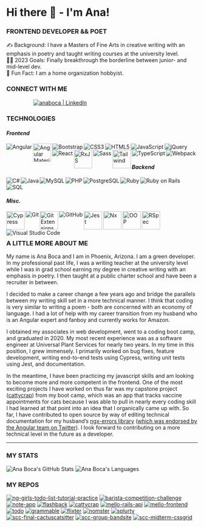 # Hi there 👋 - I'm Ana!

### FRONTEND DEVELOPER && POET

✍️ Background: I have a Masters of Fine Arts in creative writing with an emphasis in poetry and taught writing courses at the university level.<br />
👩‍💻 2023 Goals: Finally breakthrough the borderline between junior- and mid-level dev.<br />
🤪 Fun Fact: I am a home organization hobbyist.<br />

### CONNECT WITH ME

&nbsp;&nbsp;&nbsp;&nbsp;&nbsp;&nbsp;&nbsp;&nbsp;&nbsp;&nbsp;&nbsp;&nbsp;&nbsp;&nbsp;&nbsp;&nbsp;&nbsp;&nbsp;[<img align="center" alt="anaboca | LinkedIn" src="https://cdn.iconscout.com/icon/free/png-48/linkedin-42-151143.png" />][linkedin]

### TECHNOLOGIES

#### _Frontend_

<img align="left" alt="Angular" src="https://cdn.iconscout.com/icon/free/png-48/angular-2038881-1720094.png" />
<img align="left" width="48px" alt="Angular Material" src="https://camo.githubusercontent.com/9ba016dbbe60f7b2c2835b9e633f8db7e4176e2be102b3280c91884f37207e9a/68747470733a2f2f63646e2e6a7364656c6976722e6e65742f67682f616e67756c61722d6d6174657269616c2d657874656e73696f6e732f73656c6563742d69636f6e406d61737465722f6173736574732f616e67756c61722d6d6174657269616c2d657874656e73696f6e732d6c6f676f2e737667" />
<img align="left" alt="Bootstrap" src="https://cdn.iconscout.com/icon/free/png-48/bootstrap-226077.png" />
<img align="left" alt="CSS3" src="https://cdn.iconscout.com/icon/free/png-48/css3-9-1175237.png" />
<img align="left" alt="HTML5" src="https://cdn.iconscout.com/icon/free/png-48/html5-10-569380.png" />
<img align="left" alt="JavaScript" src="https://cdn.iconscout.com/icon/free/png-48/javascript-24-1174950.png" />
<img align="left" alt="jQuery" src="https://cdn.iconscout.com/icon/free/png-48/jquery-7-1175152.png" />
<img align="left" alt="React" src="https://cdn.iconscout.com/icon/free/png-48/react-4-1175110.png" />
<img align="left" width="48px" alt="RxJS" src="https://rxjs.dev/generated/images/marketing/home/Rx_Logo-512-512.png" />
<img align="left" alt="Sass" src="https://cdn.iconscout.com/icon/free/png-48/sass-226054.png" />
<img align="left" width="48px" alt="Tailwind" src="https://upload.wikimedia.org/wikipedia/commons/thumb/d/d5/Tailwind_CSS_Logo.svg/1200px-Tailwind_CSS_Logo.svg.png" />
<img align="left" alt="TypeScript" src="https://cdn.iconscout.com/icon/free/png-48/typescript-1174965.png" />
<img align="left" alt="Webpack" src="https://cdn.iconscout.com/icon/free/png-48/webpack-3-1174982.png" /><br /><br />

#### _Backend_

<img align="left" alt="C#" src="https://cdn.iconscout.com/icon/free/png-48/csharp-1-1175241.png" />
<img align="left" alt="Java" src="https://cdn.iconscout.com/icon/free/png-48/java-58-1174951.png" />
<img align="left" alt="MySQL" src="https://cdn.iconscout.com/icon/free/png-48/mysql-21-1174941.png" />
<img align="left" alt="PHP" src="https://cdn.iconscout.com/icon/free/png-48/php-99-1175127.png" />
<img align="left" alt="PostgreSQL" src="https://cdn.iconscout.com/icon/free/png-48/postgresql-5-569524.png" />
<img align="left" alt="Ruby" src="https://cdn.iconscout.com/icon/free/png-48/ruby-46-1175101.png" />
<img align="left" alt="Ruby on Rails" src="https://cdn.iconscout.com/icon/free/png-48/rails-2-1175112.png" />
<img align="left" alt="SQL" src="https://cdn.iconscout.com/icon/free/png-48/sql-file-2917473-2420443.png" /><br /><br />

#### _Misc._

<img align="left" alt="Cypress" height="48px" src="https://avatars.githubusercontent.com/u/8908513?s=280&v=4" />
<img align="left" alt="Git" src="https://cdn.iconscout.com/icon/free/png-48/git-225996.png" />
<img align="left" alt="Git Extensions" height="48px" src="https://avatars.githubusercontent.com/u/1700077?s=280&v=4" />
<img align="left" alt="GitHub" src="https://cdn.iconscout.com/icon/free/png-48/github-2506802-2100702.png" />
<img align="left" alt="Jest" width="48px" src="https://cdn.iconscout.com/icon/free/png-256/jest-3521517-2945020.png" />
<img align="left" alt="Nx" width="48px" src="https://miro.medium.com/max/1048/0*pYqcf7guMX53mXQx.png" />
<img align="left" alt="OOP" width="48px" src="https://miro.medium.com/max/300/0*goJuBKoyL-zZX4RB.png" />
<img align="left" alt="RSpec" width="48px" src="https://rspec.info/images/logo_ogp.png" />
<img align="left" alt="Visual Studio Code" src="https://cdn.iconscout.com/icon/free/png-48/visual-studio-code-1868941-1583105.png" /><br /><br /><br />

### A LITTLE MORE ABOUT ME

My name is Ana Boca and I am in Phoenix, Arizona. I am a green developer. In my professional past life, I was a writing teacher at the university level while I was in grad school earning my degree in creative writing with an emphasis in poetry. I then taught at a public charter school and have been a recruiter in between.

I decided to make a career change a few years ago and bridge the parallels between my writing skill set in a more technical manner. I think that coding is very similar to writing a poem - both are concerned with an economy of language. I had a lot of help with my career transition from my husband who is an Angular expert and fanboy and currently works for Amazon.

I obtained my associates in web development, went to a coding boot camp, and graduated in 2020. My most recent experience was as a software engineer at Universal Plant Services for nearly two years. In my time in this position, I grew immensely. I primarily worked on bug fixes, feature development, writing end-to-end tests using Cypress, writing unit tests using Jest, and documentation.

In the meantime, I have been practicing my javascript skills and am looking to become more and more competent in the frontend. One of the most exciting projects I have worked on thus far was my capstone project ([cattycrap](https://github.com/AnaBoca/cattycrap)) from my boot camp, which was an app that tracks vaccine appointments for cats because I was able to pull in nearly every coding skill I had learned at that point into an idea that I organically came up with. So far, I have contributed to open source by way of editing technical documentation for my husband’s [ngx-errors library](https://github.com/ngspot/ngx-errors) ([which was endorsed by the Angular team on Twitter](https://twitter.com/angular/status/1355259422545752076)). I look forward to contributing on a more technical level in the future as a developer.

---

### MY STATS

![Ana Boca's GitHub Stats](https://github-readme-stats.vercel.app/api?username=AnaBoca&show_icons=true&theme=chartreuse-dark&count_private=true&include_all_commits=true)
![Ana Boca's Languages](https://github-readme-stats.vercel.app/api/top-langs/?username=AnaBoca&layout=compact&theme=chartreuse-dark&hide=ruby,coffeescript)

### MY REPOS

[![ng-girls-todo-list-tutorial-practice](https://github-readme-stats.vercel.app/api/pin/?username=AnaBoca&repo=ng-girls-todo-list-tutorial-practice&theme=algolia)](https://github.com/AnaBoca/ng-girls-todo-list-tutorial-practice)
[![barista-competition-challenge](https://github-readme-stats.vercel.app/api/pin/?username=AnaBoca&repo=barista-competition-challenge&theme=algolia)](https://github.com/AnaBoca/barista-competition-challenge)
[![note-app](https://github-readme-stats.vercel.app/api/pin/?username=AnaBoca&repo=note-app&theme=blueberry)](https://github.com/AnaBoca/note-app)
[![flashback](https://github-readme-stats.vercel.app/api/pin/?username=AnaBoca&repo=flashback&theme=blueberry)](https://github.com/AnaBoca/flashback)
[![cattycrap](https://github-readme-stats.vercel.app/api/pin/?username=AnaBoca&repo=cattycrap&theme=blueberry)](https://github.com/AnaBoca/cattycrap)
[![mello-rails-api](https://github-readme-stats.vercel.app/api/pin/?username=AnaBoca&repo=mello-rails-api&theme=blueberry)](https://github.com/AnaBoca/mello-rails-api)
[![mello-frontend](https://github-readme-stats.vercel.app/api/pin/?username=AnaBoca&repo=mello-frontend&theme=blueberry)](https://github.com/AnaBoca/mello-frontend)
[![todo](https://github-readme-stats.vercel.app/api/pin/?username=AnaBoca&repo=todo&theme=blueberry)](https://github.com/AnaBoca/todo)
[![grammable](https://github-readme-stats.vercel.app/api/pin/?username=AnaBoca&repo=grammable&theme=blueberry)](https://github.com/AnaBoca/grammable)
[![flixter](https://github-readme-stats.vercel.app/api/pin/?username=AnaBoca&repo=flixter&theme=blueberry)](https://github.com/AnaBoca/flixter)
[![nomster](https://github-readme-stats.vercel.app/api/pin/?username=AnaBoca&repo=nomster&theme=blueberry)](https://github.com/AnaBoca/nomster)
[![splurty](https://github-readme-stats.vercel.app/api/pin/?username=AnaBoca&repo=splurty&theme=blueberry)](https://github.com/AnaBoca/splurty)
[![scc-final-cactuscatsitter](https://github-readme-stats.vercel.app/api/pin/?username=AnaBoca&repo=scc-final-cactuscatsitter&theme=shades-of-purple)](https://github.com/AnaBoca/scc-final-cactuscatsitter)
[![scc-group-bandsite](https://github-readme-stats.vercel.app/api/pin/?username=AnaBoca&repo=scc-group-bandsite&theme=shades-of-purple)](https://github.com/AnaBoca/scc-group-bandsite)
[![scc-midterm-cssgrid](https://github-readme-stats.vercel.app/api/pin/?username=AnaBoca&repo=scc-midterm-cssgrid&theme=shades-of-purple)](https://github.com/AnaBoca/scc-midterm-cssgrid)

[linkedin]: https://www.linkedin.com/in/anaboca/
